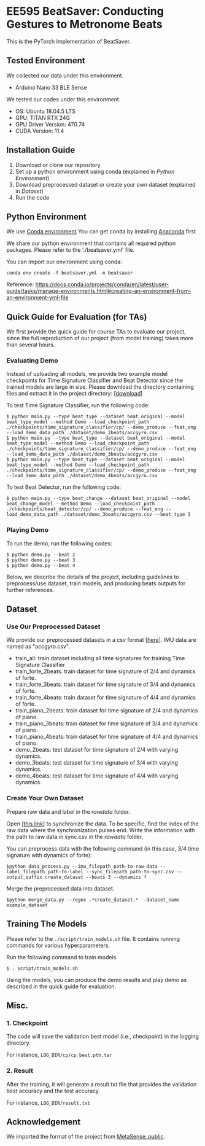 # EE595 BeatSaver: Conducting Gestures to Metronome Beats
This is the PyTorch Implementation of BeatSaver. 

## Tested Environment
We collected our data under this environment. 
- Arduino Nano 33 BLE Sense

We tested our codes under this environment.
- OS: Ubuntu 18.04.5 LTS
- GPU: TITAN RTX 24G
- GPU Driver Version: 470.74
- CUDA Version: 11.4

## Installation Guide
1. Download or clone our repository
2. Set up a python environment using conda (explained in *Python Environment*)
3. Download preprocessed dataset or create your own dataset (explained in *Dataset*)
4. Run the code

## Python Environment
We use [Conda environment](https://docs.conda.io/)
You can get conda by installing [Anaconda](https://www.anaconda.com/) first.

We share our python environment that contains all required python packages. Please refer to the './beatsaver.yml' file.

You can import our environment using conda:

    conda env create -f beatsaver.yml -n beatsaver
   
Reference: https://docs.conda.io/projects/conda/en/latest/user-guide/tasks/manage-environments.html#creating-an-environment-from-an-environment-yml-file

## Quick Guide for Evaluation (for TAs)
We first provide the quick guide for course TAs to evaluate our project, since the full reproduction of our project (from model training) takes more than several hours. 


### Evaluating Demo

Instead of uploading all models, we provide two example model checkpoints for Time Signature Classifier and Beat Detector since the trained models are large in size. Please download the directory containing files and extract it in the project directory: [[download](https://drive.google.com/file/d/1HkcW_KWUMJodKP3V-QmiXAV9oRYl5dBx/view?usp=sharing)]

To test Time Signature Classifier, run the following code:

    $ python main.py --type beat_type --dataset beat_original --model beat_type_model --method Demo --load_checkpoint_path  ./checkpoints/time_signature_classifier/cp/ --demo_produce --feat_eng --load_demo_data_path ./dataset/demo_2beats/accgyro.csv
    $ python main.py --type beat_type --dataset beat_original --model beat_type_model --method Demo --load_checkpoint_path  ./checkpoints/time_signature_classifier/cp/ --demo_produce --feat_eng --load_demo_data_path ./dataset/demo_3beats/accgyro.csv
    $ python main.py --type beat_type --dataset beat_original --model beat_type_model --method Demo --load_checkpoint_path  ./checkpoints/time_signature_classifier/cp/ --demo_produce --feat_eng --load_demo_data_path ./dataset/demo_4beats/accgyro.csv
    
To test Beat Detector, run the following code:

    $ python main.py --type beat_change --dataset beat_original --model beat_change_model --method Demo --load_checkpoint_path ./checkpoints/beat_detector/cp/ --demo_produce --feat_eng --load_demo_data_path ./dataset/demo_3beats/accgyro.csv --beat_type 3

### Playing Demo

To run the demo, run the following codes:

    $ python demo.py --beat 2
    $ python demo.py --beat 3
    $ python demo.py --beat 4

Below, we describe the details of the project, including guidelines to preprocess/use dataset, train models, and producing beats outputs for further references.

## Dataset

### Use Our Preprocessed Dataset
We provide our preprocessed datasets in a csv format [[here](https://github.com/elianakim/EE595_BeatSaver/tree/main/dataset)]. 
IMU data are named as "accgyro.csv".
* train_all: train dataset including all time signatures for training Time Signature Classifier
* train_forte_2beats: train dataset for time signature of 2/4 and dynamics of forte.
* train_forte_3beats: train dataset for time signature of 3/4 and dynamics of forte.
* train_forte_4beats: train dataset for time signature of 4/4 and dynamics of forte.
* train_piano_2beats: train dataset for time signature of 2/4 and dynamics of piano.
* train_piano_3beats: train dataset for time signature of 3/4 and dynamics of piano.
* train_piano_4beats: train dataset for time signature of 4/4 and dynamics of piano.
* demo_2beats: test dataset for time signature of 2/4 with varying dynamics.
* demo_3beats: test dataset for time signature of 3/4 with varying dynamics.
* demo_4beats: test dataset for time signature of 4/4 with varying dynamics.

### Create Your Own Dataset

Prepare raw data and label in the *rawdata* folder. 

Open [[this link](https://colab.research.google.com/drive/11zmhghSF33tl8GBEkA5091RSE1tDs3Ov?usp=sharing)] to synchronize the data. To be specific, find the index of the raw data where the synchronization pulses end. Write the information with the path to raw data in sync.csv in the *rawdata* folder.

You can preprocess data with the following command (in this case, 3/4 time signature with dynamics of forte):
    
    $python data_process.py --imu_filepath path-to-raw-data --label_filepath path-to-label --sync_filepath path-to-sync.csv --output_suffix create_dataset --beats 3 --dynamics f

Merge the preprocessed data into dataset. 

    $python merge_data.py --regex .*create_dataset.* --dataset_name example_dataset

## Training The Models
Please refer to the `./script/train_models.sh` file. It contains running commands for various hyperparameters.

Run the following command to train models. 

    $ . script/train_models.sh
    
Using the models, you can produce the demo results and play demo as described in the quick guide for evaluation.

## Misc.
### 1. Checkpoint
The code will save the validation best model (i.e., checkpoint) in the logging directory.

For instance, `LOG_DIR/cp/cp_best.pth.tar`

### 2. Result
After the training, it will generate a result.txt file that provides the validation best accuracy and the test accuracy.
 
For instance, `LOG_DIR/result.txt`

## Acknowledgement
We imported the format of the project from [MetaSense_public](https://github.com/TaesikGong/MetaSense_public).
